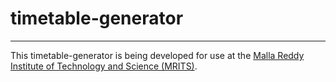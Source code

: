 # timetable-generator
---
This timetable-generator is being developed for use at the [Malla Reddy Institute of Technology and Science (MRITS)](http://www.mrits.ac.in).